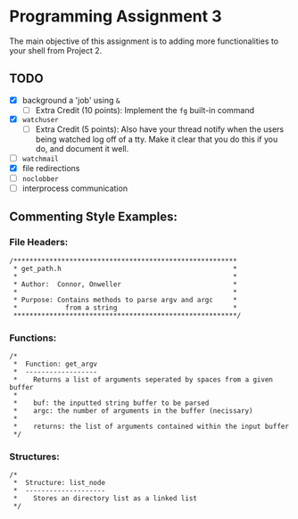 # Programming Assignment 3
The main objective of this assignment is to adding more functionalities to your
shell from Project 2.

## TODO
* [x] background a 'job' using `&`
    * [ ] Extra Credit (10 points): Implement the `fg` built-in command
* [x] `watchuser`
    * [ ] Extra Credit (5 points): Also have your thread notify when the users
      being watched log off of a tty. Make it clear that you do this if you do,
      and document it well.
* [ ] `watchmail`
* [x] file redirections
* [ ] `noclobber`
* [ ] interprocess communication 

## Commenting Style Examples:
### File Headers:
```
/********************************************************
 * get_path.h                                           *
 *                                                      *
 * Author:  Connor, Onweller                            *
 *                                                      *
 * Purpose: Contains methods to parse argv and argc     *
 *            from a string                             *
 ********************************************************/
 ```
### Functions:
```
/*
 *  Function: get_argv
 *  ------------------
 *    Returns a list of arguments seperated by spaces from a given buffer
 *
 *    buf: the inputted string buffer to be parsed
 *    argc: the number of arguments in the buffer (necissary)
 *
 *    returns: the list of arguments contained within the input buffer
 */
```
### Structures:
```
/*
 *  Structure: list_node
 *  --------------------
 *    Stores an directory list as a linked list
 */
 ```
